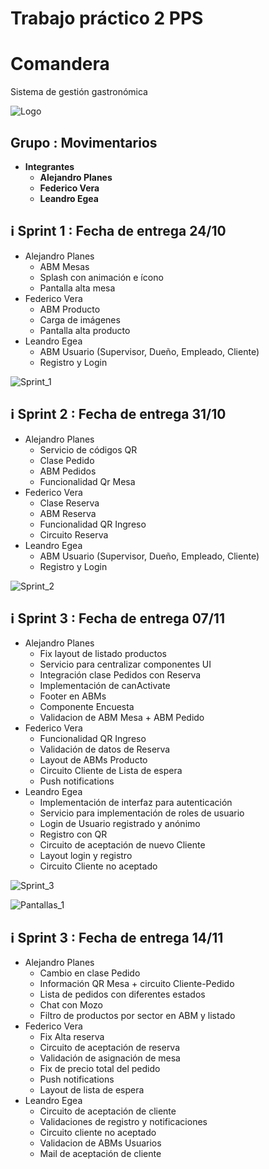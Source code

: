 # Trabajo práctico 2 PPS
# Comandera
Sistema de gestión gastronómica

![Logo](https://firebasestorage.googleapis.com/v0/b/tp2-comanda-pps.appspot.com/o/readme%2Flogo.png?alt=media&token=99928d52-07f6-42b1-b8fe-ad8da6f78413 "Logo")

## Grupo : Movimentarios

- **Integrantes**
  - **Alejandro Planes**
  - **Federico Vera**
  - **Leandro Egea**

## :information_source: Sprint 1 : Fecha de entrega 24/10 

- Alejandro Planes
  - ABM Mesas
  - Splash con animación e ícono
  - Pantalla alta mesa
- Federico Vera
  - ABM Producto
  - Carga de imágenes
  - Pantalla alta producto
- Leandro Egea
  - ABM Usuario (Supervisor, Dueño, Empleado, Cliente)
  - Registro y Login


![Sprint_1](https://firebasestorage.googleapis.com/v0/b/tp2-comanda-pps.appspot.com/o/readme%2Fsprint_1.png?alt=media&token=39219713-8688-4526-82c2-dc403235debc "Sprint 1")


## :information_source: Sprint 2 : Fecha de entrega 31/10 

- Alejandro Planes
  - Servicio de códigos QR
  - Clase Pedido
  - ABM Pedidos
  - Funcionalidad Qr Mesa
- Federico Vera  
  - Clase Reserva
  - ABM Reserva
  - Funcionalidad QR Ingreso
  - Circuito Reserva
- Leandro Egea
  - ABM Usuario (Supervisor, Dueño, Empleado, Cliente)
  - Registro y Login

![Sprint_2](https://firebasestorage.googleapis.com/v0/b/tp2-comanda-pps.appspot.com/o/readme%2Fsprint_2.png?alt=media&token=230624d0-1ed1-4ace-8def-ba3e2af7ba94 "Sprint 2")

## :information_source: Sprint 3 : Fecha de entrega 07/11 

- Alejandro Planes
  - Fix layout de listado productos
  - Servicio para centralizar componentes UI
  - Integración clase Pedidos con Reserva
  - Implementación de canActivate
  - Footer en ABMs 
  - Componente Encuesta
  - Validacion de ABM Mesa + ABM Pedido
- Federico Vera  
  - Funcionalidad QR Ingreso
  - Validación de datos de Reserva
  - Layout de ABMs Producto
  - Circuito Cliente de Lista de espera
  - Push notifications
- Leandro Egea
  - Implementación de interfaz para autenticación
  - Servicio para implementación de roles de usuario
  - Login de Usuario registrado y anónimo
  - Registro con QR
  - Circuito de aceptación de nuevo Cliente
  - Layout login y registro
  - Circuito Cliente no aceptado

![Sprint_3](https://firebasestorage.googleapis.com/v0/b/tp2-comanda-pps.appspot.com/o/readme%2Fsprint_3.png?alt=media&token=a93175aa-4666-47cb-975f-6c09736510f9 "Sprint 3")

![Pantallas_1](https://firebasestorage.googleapis.com/v0/b/tp2-comanda-pps.appspot.com/o/readme%2Fpantallas_1.png?alt=media&token=7cad239c-3c69-4042-824e-96ccc6f41c98 "Pantallas 1")

## :information_source: Sprint 3 : Fecha de entrega 14/11 

- Alejandro Planes
  - Cambio en clase Pedido
  - Información QR Mesa + circuito Cliente-Pedido 
  - Lista de pedidos con diferentes estados
  - Chat con Mozo
  - Filtro de productos por sector en ABM y listado
- Federico Vera
  - Fix Alta reserva
  - Circuito de aceptación de reserva
  - Validación de asignación de mesa
  - Fix de precio total del pedido
  - Push notifications
  - Layout de lista de espera
- Leandro Egea
  - Circuito de aceptación de cliente
  - Validaciones de registro y notificaciones
  - Circuito cliente no aceptado
  - Validacion de ABMs Usuarios
  - Mail de aceptación de cliente

